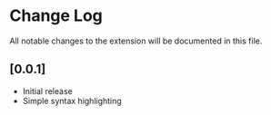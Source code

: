 # Change Log
All notable changes to the extension will be documented in this file.

## [0.0.1]
- Initial release
- Simple syntax highlighting
